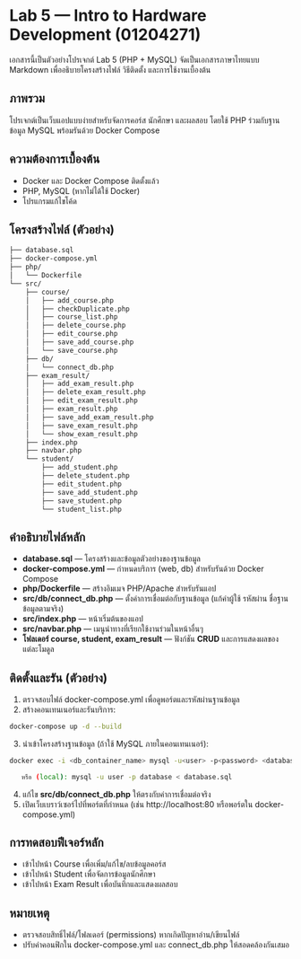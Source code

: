 # Lab 5 — Intro to Hardware Development (01204271)

เอกสารนี้เป็นตัวอย่างโปรเจกต์ Lab 5 (PHP + MySQL) จัดเป็นเอกสารภาษาไทยแบบ Markdown เพื่ออธิบายโครงสร้างไฟล์ วิธีติดตั้ง และการใช้งานเบื้องต้น

## ภาพรวม
โปรเจกต์เป็นเว็บแอปแบบง่ายสำหรับจัดการคอร์ส นักศึกษา และผลสอบ โดยใช้ PHP ร่วมกับฐานข้อมูล MySQL พร้อมรันด้วย Docker Compose

## ความต้องการเบื้องต้น
- Docker และ Docker Compose ติดตั้งแล้ว
- PHP, MySQL (หากไม่ได้ใช้ Docker)
- โปรแกรมแก้ไขโค้ด

## โครงสร้างไฟล์ (ตัวอย่าง)
```bash
├── database.sql  
├── docker-compose.yml  
├── php/  
│   └── Dockerfile  
└── src/  
    ├── course/  
    │   ├── add_course.php  
    │   ├── checkDuplicate.php  
    │   ├── course_list.php  
    │   ├── delete_course.php  
    │   ├── edit_course.php  
    │   ├── save_add_course.php  
    │   └── save_course.php  
    ├── db/  
    │   └── connect_db.php  
    ├── exam_result/  
    │   ├── add_exam_result.php  
    │   ├── delete_exam_result.php  
    │   ├── edit_exam_result.php  
    │   ├── exam_result.php  
    │   ├── save_add_exam_result.php  
    │   ├── save_exam_result.php  
    │   └── show_exam_result.php  
    ├── index.php  
    ├── navbar.php  
    └── student/  
        ├── add_student.php  
        ├── delete_student.php  
        ├── edit_student.php  
        ├── save_add_student.php  
        ├── save_student.php  
        └── student_list.php
```

## คำอธิบายไฟล์หลัก
- **database.sql** — โครงสร้างและข้อมูลตัวอย่างของฐานข้อมูล  
- **docker-compose.yml** — กำหนดบริการ (web, db) สำหรับรันด้วย Docker Compose  
- **php/Dockerfile** — สร้างอิมเมจ PHP/Apache สำหรับรันแอป  
- **src/db/connect_db.php** — ตั้งค่าการเชื่อมต่อกับฐานข้อมูล (แก้ค่าผู้ใช้ รหัสผ่าน ชื่อฐานข้อมูลตามจริง)  
- **src/index.php** — หน้าเริ่มต้นของแอป  
- **src/navbar.php** — เมนูนำทางที่เรียกใช้งานร่วมในหน้าอื่นๆ  
- **โฟลเดอร์ course, student, exam_result** — ฟังก์ชัน **CRUD** และการแสดงผลของแต่ละโมดูล

## ติดตั้งและรัน (ตัวอย่าง)
1. ตรวจสอบไฟล์ docker-compose.yml เพื่อดูพอร์ตและรหัสผ่านฐานข้อมูล  
2. สร้างคอนเทนเนอร์และรันบริการ:
```bash
docker-compose up -d --build
```
3. นำเข้าโครงสร้างฐานข้อมูล (ถ้าใช้ MySQL ภายในคอนเทนเนอร์):
```bash
docker exec -i <db_container_name> mysql -u<user> -p<password> <database> < database.sql 
```
```bash
   หรือ (local): mysql -u user -p database < database.sql
```
4. แก้ไข **src/db/connect_db.php** ให้ตรงกับค่าการเชื่อมต่อจริง  
5. เปิดเว็บเบราว์เซอร์ไปที่พอร์ตที่กำหนด (เช่น http://localhost:80 หรือพอร์ตใน docker-compose.yml)

## การทดสอบฟีเจอร์หลัก
- เข้าไปหน้า Course เพื่อเพิ่ม/แก้ไข/ลบข้อมูลคอร์ส  
- เข้าไปหน้า Student เพื่อจัดการข้อมูลนักศึกษา  
- เข้าไปหน้า Exam Result เพื่อบันทึกและแสดงผลสอบ

## หมายเหตุ
- ตรวจสอบสิทธิ์ไฟล์/โฟลเดอร์ (permissions) หากเกิดปัญหาอ่าน/เขียนไฟล์  
- ปรับค่าคอนฟิกใน docker-compose.yml และ connect_db.php ให้สอดคล้องกันเสมอ
